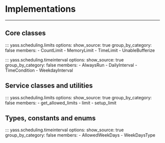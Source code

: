 # Implementations

---

## Core classes

::: yass.scheduling.limits
    options:
      show_source: true
      group_by_category: false
      members:
        - CountLimit
        - MemoryLimit
        - TimeLimit
        - UnableBufferize

::: yass.scheduling.timeinterval
    options:
      show_source: true
      group_by_category: false
      members:
        - AlwaysRun
        - DailyInterval
        - TimeCondition
        - WeekdayInterval

## Service classes and utilities

::: yass.scheduling.limits
    options:
      show_source: true
      group_by_category: false
      members:
        - get_allowed_limits
        - limit
        - setup_limit

## Types, constants and enums

::: yass.scheduling.timeinterval
    options:
      show_source: true
      group_by_category: false
      members:
        - AllowedWeekDays
        - WeekDaysType

